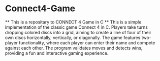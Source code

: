 # Connect4-Game
** This is a repositary to CONNECT 4 Game in C **
This is a simple implementation of the classic game Connect 4 in C. Players take turns dropping colored discs into a grid, aiming to create a line of four of their own discs horizontally, vertically, or diagonally. The game features two-player functionality, where each player can enter their name and compete against each other. The program validates moves and detects wins, providing a fun and interactive gaming experience.
